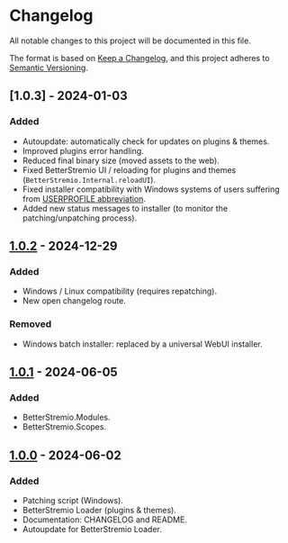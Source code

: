 # Changelog

All notable changes to this project will be documented in this file.

The format is based on [Keep a Changelog](https://keepachangelog.com/en/1.1.0/),
and this project adheres to [Semantic Versioning](https://semver.org/spec/v2.0.0.html).

## [1.0.3] - 2024-01-03

### Added

- Autoupdate: automatically check for updates on plugins & themes.
- Improved plugins error handling.
- Reduced final binary size (moved assets to the web).
- Fixed BetterStremio UI / reloading for plugins and themes (`BetterStremio.Internal.reloadUI`).
- Fixed installer compatibility with Windows systems of users suffering from [USERPROFILE abbreviation](https://superuser.com/questions/892228/user1-in-user-folder).
- Added new status messages to installer (to monitor the patching/unpatching process).


## [1.0.2] - 2024-12-29

### Added

- Windows / Linux compatibility (requires repatching).
- New open changelog route.

### Removed

-  Windows batch installer: replaced by a universal WebUI installer.


## [1.0.1] - 2024-06-05

### Added

- BetterStremio.Modules.
- BetterStremio.Scopes.


## [1.0.0] - 2024-06-02

### Added

- Patching script (Windows).
- BetterStremio Loader (plugins & themes).
- Documentation: CHANGELOG and README.
- Autoupdate for BetterStremio Loader.

[1.0.0]: https://github.com/MateusAquino/BetterStremio/releases/tag/v1.0.0
[1.0.1]: https://github.com/MateusAquino/BetterStremio/releases/tag/v1.0.1
[1.0.2]: https://github.com/MateusAquino/BetterStremio/releases/tag/v1.0.2
